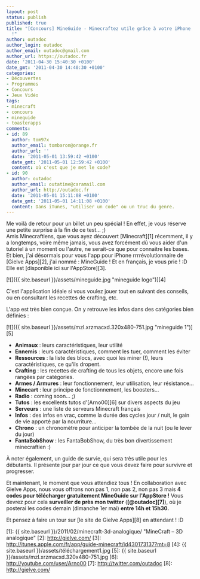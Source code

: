 ```yaml
---
layout: post
status: publish
published: true
title: "[Concours] MineGuide - Minecraftez utile grâce à votre iPhone
  !"
author: outadoc
author_login: outadoc
author_email: outadoc@gmail.com
author_url: https://outadoc.fr
date: '2011-04-30 15:40:30 +0100'
date_gmt: '2011-04-30 14:40:30 +0100'
categories:
- Découvertes
- Programmes
- Concours
- Jeux Vidéo
tags:
- minecraft
- concours
- mineguide
- toasterapps
comments:
- id: 89
  author: tom97x
  author_email: tombaron@orange.fr
  author_url: ''
  date: '2011-05-01 13:59:42 +0100'
  date_gmt: '2011-05-01 12:59:42 +0100'
  content: où c'est que je met le code?
- id: 90
  author: outadoc
  author_email: outatime@caramail.com
  author_url: http://outadoc.fr
  date: '2011-05-01 15:11:08 +0100'
  date_gmt: '2011-05-01 14:11:08 +0100'
  content: Dans iTunes, "utiliser un code" ou un truc du genre.
---
```

Me voilà de retour pour un billet un peu spécial ! En effet, je vous réserve une petite surprise à la fin de ce test... ;)  
Amis Minecraftiens, que vous ayez découvert [Minecraft][1] récemment, il y a longtemps, voire même jamais, vous avez forcément dû vous aider d'un tutoriel à un moment ou l'autre, ne serait-ce que pour connaitre les bases. Et bien, j'ai désormais pour vous l'app pour iPhone rrrrévolutionnaire de [Gielve Apps][2], j'ai nommé : MineGuide ! Et en français, je vous prie ! :D Elle est [disponible ici sur l'AppStore][3].

[![]({{ site.baseurl }}/assets/mineguide.jpg "mineguide logo")][4]

C'est l'application idéale si vous voulez jouer tout en suivant des conseils, ou en consultant les recettes de crafting, etc.

L'app est très bien conçue. On y retrouve les infos dans des catégories bien définies :

[![]({{ site.baseurl }}/assets/mzl.xrzmacxd.320x480-751.jpg "mineguide 1")][5]

-   **Animaux** : leurs caractéristiques, leur utilité
-   **Ennemis** : leurs caractéristiques, comment les tuer, comment les éviter
-   **Ressources** : la liste des blocs, avec quoi les miner (!), leurs caractéristiques, ce qu'ils dropent.
-   **Crafting** : les recettes de crafting de tous les objets, encore une fois rangées par catégories.
-   **Armes / Armures** : leur fonctionnement, leur utilisation, leur résistance...
-   **Minecart** : leur principe de fonctionnement, les boosters...
-   **Radio** : coming soon... ;)
-   **Tutos** : les excellents tutos d'[Arno00][6] sur divers aspects du jeu
-   **Serveurs** : une liste de serveurs Minecraft français
-   **Infos** : des infos en vrac, comme la durée des cycles jour / nuit, le gain de vie apporté par la nourriture...
-   **Chrono** : un chronomètre pour anticiper la tombée de la nuit (ou le lever du jour)
-   **FantaBobShow** : les FantaBobShow, du très bon divertissement minecraftien :)

À noter également, un guide de survie, qui sera très utile pour les débutants. Il présente jour par jour ce que vous devez faire pour survivre et progresser.

Et maintenant, le moment que vous attendiez tous ! En collaboration avec Gielve Apps, nous vous offrons non pas 1, non pas 2, non pas 3 mais **4 codes pour télécharger gratuitement MineGuide sur l'AppStore !** Vous devrez pour cela **surveiller de près mon twitter** (**[@outadoc][7]**), où je posterai les codes demain (dimanche 1er mai) **entre 14h et 15h30.**

Et pensez à faire un tour sur [le site de Gielve Apps][8] en attendant ! :D

[1]: {{ site.baseurl }}/2011/02/minecraft-3d-analogique/ "MineCraft – 3D analogique"
[2]: http://gielve.com/
[3]: http://itunes.apple.com/fr/app/guide-minecraft/id430173137?mt=8
[4]: {{ site.baseurl }}/assets/téléchargement1.jpg
[5]: {{ site.baseurl }}/assets/mzl.xrzmacxd.320x480-751.jpg
[6]: http://youtube.com/user/Arno00
[7]: http://twitter.com/outadoc
[8]: http://gielve.com/
